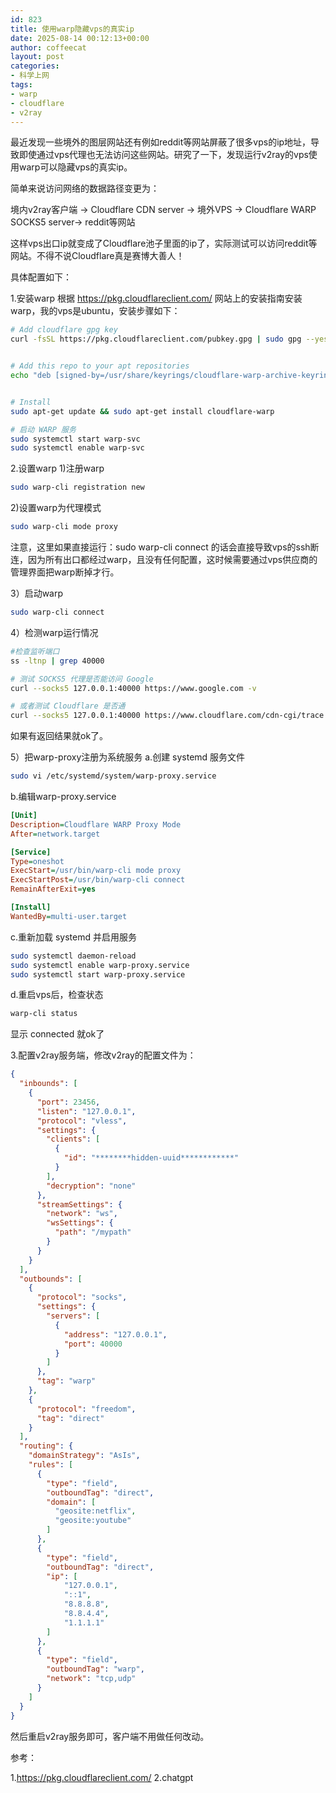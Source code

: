 ```yaml
---
id: 823
title: 使用warp隐藏vps的真实ip
date: 2025-08-14 00:12:13+00:00
author: coffeecat
layout: post
categories:
- 科学上网
tags:
- warp
- cloudflare
- v2ray
---
```


最近发现一些境外的图层网站还有例如reddit等网站屏蔽了很多vps的ip地址，导致即使通过vps代理也无法访问这些网站。研究了一下，发现运行v2ray的vps使用warp可以隐藏vps的真实ip。

简单来说访问网络的数据路径变更为：

境内v2ray客户端 → Cloudflare CDN server → 境外VPS → Cloudflare WARP SOCKS5 server→ reddit等网站

这样vps出口ip就变成了Cloudflare池子里面的ip了，实际测试可以访问reddit等网站。不得不说Cloudflare真是赛博大善人！

具体配置如下：

1.安装warp
根据 https://pkg.cloudflareclient.com/ 网站上的安装指南安装warp，我的vps是ubuntu，安装步骤如下：
```bash
# Add cloudflare gpg key
curl -fsSL https://pkg.cloudflareclient.com/pubkey.gpg | sudo gpg --yes --dearmor --output /usr/share/keyrings/cloudflare-warp-archive-keyring.gpg


# Add this repo to your apt repositories
echo "deb [signed-by=/usr/share/keyrings/cloudflare-warp-archive-keyring.gpg] https://pkg.cloudflareclient.com/ $(lsb_release -cs) main" | sudo tee /etc/apt/sources.list.d/cloudflare-client.list


# Install
sudo apt-get update && sudo apt-get install cloudflare-warp

# 启动 WARP 服务
sudo systemctl start warp-svc
sudo systemctl enable warp-svc
```

2.设置warp
1)注册warp
```bash
sudo warp-cli registration new
```
2)设置warp为代理模式
```bash
sudo warp-cli mode proxy
```
注意，这里如果直接运行：sudo warp-cli connect 的话会直接导致vps的ssh断连，因为所有出口都经过warp，且没有任何配置，这时候需要通过vps供应商的管理界面把warp断掉才行。

3）启动warp
```bash
sudo warp-cli connect
```

4）检测warp运行情况
```bash
#检查监听端口
ss -ltnp | grep 40000

# 测试 SOCKS5 代理是否能访问 Google
curl --socks5 127.0.0.1:40000 https://www.google.com -v

# 或者测试 Cloudflare 是否通
curl --socks5 127.0.0.1:40000 https://www.cloudflare.com/cdn-cgi/trace
```
如果有返回结果就ok了。

5）把warp-proxy注册为系统服务
a.创建 systemd 服务文件
```bash
sudo vi /etc/systemd/system/warp-proxy.service
```
b.编辑warp-proxy.service
```ini
[Unit]
Description=Cloudflare WARP Proxy Mode
After=network.target

[Service]
Type=oneshot
ExecStart=/usr/bin/warp-cli mode proxy
ExecStartPost=/usr/bin/warp-cli connect
RemainAfterExit=yes

[Install]
WantedBy=multi-user.target
```

c.重新加载 systemd 并启用服务
```bash
sudo systemctl daemon-reload
sudo systemctl enable warp-proxy.service
sudo systemctl start warp-proxy.service
```
d.重启vps后，检查状态
```bash
warp-cli status
```
显示 connected 就ok了

3.配置v2ray服务端，修改v2ray的配置文件为：
```json
{
  "inbounds": [
    {
      "port": 23456,
      "listen": "127.0.0.1",
      "protocol": "vless",
      "settings": {
        "clients": [
          {
            "id": "********hidden-uuid************"
          }
        ],
        "decryption": "none"
      },
      "streamSettings": {
        "network": "ws",
        "wsSettings": {
          "path": "/mypath"
        }
      }
    }
  ],
  "outbounds": [
    {
      "protocol": "socks",
      "settings": {
        "servers": [
          {
            "address": "127.0.0.1",
            "port": 40000
          }
        ]
      },
      "tag": "warp"
    },
    {
      "protocol": "freedom",
      "tag": "direct"
    }
  ],
  "routing": {
    "domainStrategy": "AsIs",
    "rules": [
      {
        "type": "field",
        "outboundTag": "direct",
        "domain": [
          "geosite:netflix",
          "geosite:youtube"
        ]
      },
      {
        "type": "field",
        "outboundTag": "direct",
        "ip": [
            "127.0.0.1", 
            "::1",
            "8.8.8.8",
            "8.8.4.4",
            "1.1.1.1"
        ]
      },
      {
        "type": "field",
        "outboundTag": "warp",
        "network": "tcp,udp"
      }
    ]
  }
}
```
然后重启v2ray服务即可，客户端不用做任何改动。

参考：

1.https://pkg.cloudflareclient.com/
2.chatgpt
